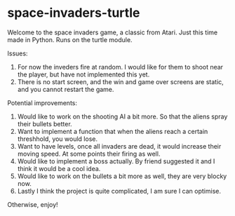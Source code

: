 # space-invaders-turtle

Welcome to the space invaders game, a classic from Atari. Just this time made in Python. 
Runs on the turtle module.

Issues:
1. For now the inveders fire at random. I would like for them to shoot near the player, but have not implemented this yet.
2. There is no start screen, and the win and game over screens are static, and you cannot restart the game.

Potential improvements:
1. Would like to work on the shooting AI a bit more. So that the aliens spray their bullets better.
2. Want to implement a function that when the aliens reach a certain threshhold, you would lose.
3. Want to have levels, once all invaders are dead, it would increase their moving speed. At some points their firing as well.
4. Would like to implement a boss actually. By friend suggested it and I think it would be a cool idea.
5. Would like to work on the bullets a bit more as well, they are very blocky now.
6. Lastly I think the project is quite complicated, I am sure I can optimise.

Otherwise, enjoy!